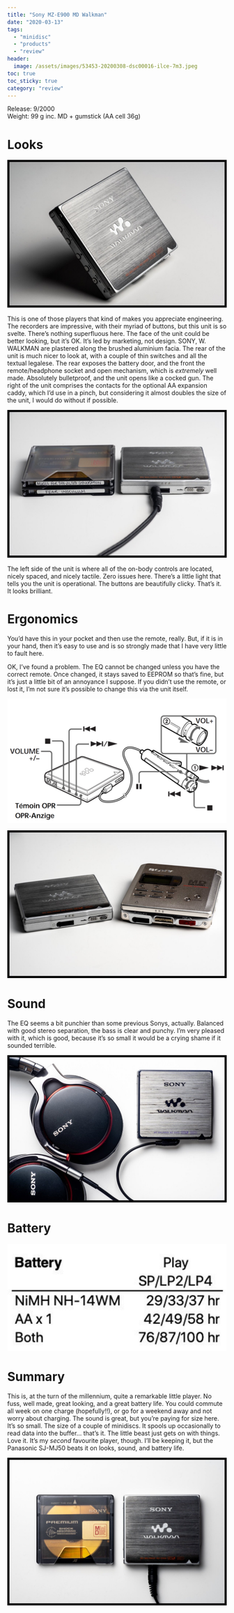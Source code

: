 ```yaml
---
title: "Sony MZ-E900 MD Walkman"
date: "2020-03-13"
tags: 
  - "minidisc"
  - "products"
  - "review"
header:
  image: /assets/images/53453-20200308-dsc00016-ilce-7m3.jpeg
toc: true
toc_sticky: true
category: "review"
---
```


Release: 9/2000  
Weight: 99 g inc. MD + gumstick (AA cell 36g)

# **Looks**

[![20200308-DSC00017-ILCE-7M3.jpeg](/assets/images/43bb3-20200308-dsc00017-ilce-7m3.jpeg)](/assets/images/43bb3-20200308-dsc00017-ilce-7m3.jpeg)

This is one of those players that kind of makes you appreciate engineering. The recorders are impressive, with their myriad of buttons, but this unit is so svelte. There’s nothing superfluous here. The face of the unit could be better looking, but it’s OK. It’s led by marketing, not design. SONY, W. WALKMAN are plastered along the brushed aluminium facia. The rear of the unit is much nicer to look at, with a couple of thin switches and all the textual legalese. The rear exposes the battery door, and the front the remote/headphone socket and open mechanism, which is _extremely_ well made. Absolutely bulletproof, and the unit opens like a cocked gun. The right of the unit comprises the contacts for the optional AA expansion caddy, which I’d use in a pinch, but considering it almost doubles the size of the unit, I would do without if possible.

[![20200308-DSC00018-ILCE-7M3.jpeg](/assets/images/80f7b-20200308-dsc00018-ilce-7m3.jpeg)](/assets/images/80f7b-20200308-dsc00018-ilce-7m3.jpeg)

The left side of the unit is where all of the on-body controls are located, nicely spaced, and nicely tactile. Zero issues here. There’s a little light that tells you the unit is operational. The buttons are beautifully clicky. That’s it. It looks brilliant.

# **Ergonomics**

You’d have this in your pocket and then use the remote, really. But, if it is in your hand, then it’s easy to use and is so strongly made that I have very little to fault here.

OK, I’ve found a problem. The EQ cannot be changed unless you have the correct remote. Once changed, it stays saved to EEPROM so that’s fine, but it’s just a little bit of an annoyance I suppose. If you didn’t use the remote, or lost it, I’m not sure it’s possible to change this via the unit itself.

[![Screenshot 2020-03-13 at 09.52.59.png](/assets/images/ad2ed-screenshot2020-03-13at09.52.59.png)](/assets/images/ad2ed-screenshot2020-03-13at09.52.59.png)

[![20200308-DSC00015-ILCE-7M3.jpeg](/assets/images/4fdf6-20200308-dsc00015-ilce-7m3.jpeg)](/assets/images/4fdf6-20200308-dsc00015-ilce-7m3.jpeg)

# **Sound**

The EQ seems a bit punchier than some previous Sonys, actually. Balanced with good stereo separation, the bass is clear and punchy. I’m very pleased with it, which is good, because it’s so small it would be a crying shame if it sounded terrible.

[![20200308-DSC00024-ILCE-7M3.jpeg](/assets/images/03fe8-20200308-dsc00024-ilce-7m3.jpeg)](/assets/images/03fe8-20200308-dsc00024-ilce-7m3.jpeg)

# **Battery**

[![WhatsApp Image 2020-03-12 at 19.49.57.jpeg](/assets/images/e7a4d-whatsappimage2020-03-12at19.49.57.jpeg)](http://www.minidisc.org/part_Sony_MZ-E900.html)

# **Summary**

This is, at the turn of the millennium, quite a remarkable little player. No fuss, well made, great looking, and a great battery life. You could commute all week on one charge (hopefully!!), or go for a weekend away and not worry about charging. The sound is great, but you’re paying for size here. It’s so small. The size of a couple of minidiscs. It spools up occasionally to read data into the buffer… that’s it. The little beast just gets on with things. Love it. It’s my _second_ favourite player, though. I’ll be keeping it, but the Panasonic SJ-MJ50 beats it on looks, sound, and battery life.

[![20200308-DSC00019-ILCE-7M3.jpeg](/assets/images/64bcf-20200308-dsc00019-ilce-7m3.jpeg)](/assets/images/64bcf-20200308-dsc00019-ilce-7m3.jpeg)